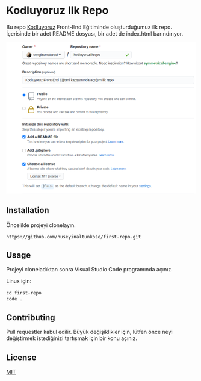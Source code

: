 # Kodluyoruz Ilk Repo
Bu repo [Kodluyoruz](https://kodluyoruz.org/) Front-End Eğitiminde oluşturduğumuz ilk repo. İçerisinde bir adet README dosyası, bir adet de index.html barındırıyor.

![Görsel](https://raw.githubusercontent.com/Kodluyoruz/taskforce/main/git/odev1/figures/github.png)
## Installation

Öncelikle projeyi clonelayın.  
```
https://github.com/huseyinaltunkose/first-repo.git
```
## Usage

Projeyi cloneladıktan sonra Visual Studio Code programında açınız.

Linux için:
```
cd first-repo  
code . 
```
## Contributing
Pull requestler kabul edilir. Büyük değişiklikler için, lütfen önce neyi değiştirmek istediğinizi tartışmak için bir konu açınız.

## License

[MIT](https://choosealicense.com/licenses/mit/)